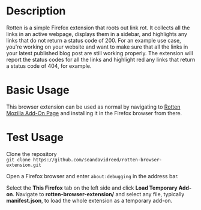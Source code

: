 # Description
Rotten is a simple Firefox extension that roots out link rot. It collects all the links in an active webpage, displays them in a sidebar, and highlights any links that do not return a status code of 200. For an example use case, you're working on your website and want to make sure that all the links in your latest published blog post are still working properly. The extension will report the status codes for all the links and highlight red any links that return a status code of 404, for example.

# Basic Usage
This browser extension can be used as normal by navigating to [Rotten Mozilla Add-On Page](https://addons.mozilla.org/en-US/firefox/addon/rotten/) and installing it in the Firefox browser from there.

# Test Usage
Clone the repository  
`git clone https://github.com/seandavidreed/rotten-browser-extension.git`

Open a Firefox browser and enter `about:debugging` in the address bar.

Select the **This Firefox** tab on the left side and click **Load Temporary Add-on**. Navigate to **rotten-browser-extension/** and select any file, typically **manifest.json**, to load the whole extension as a temporary add-on.